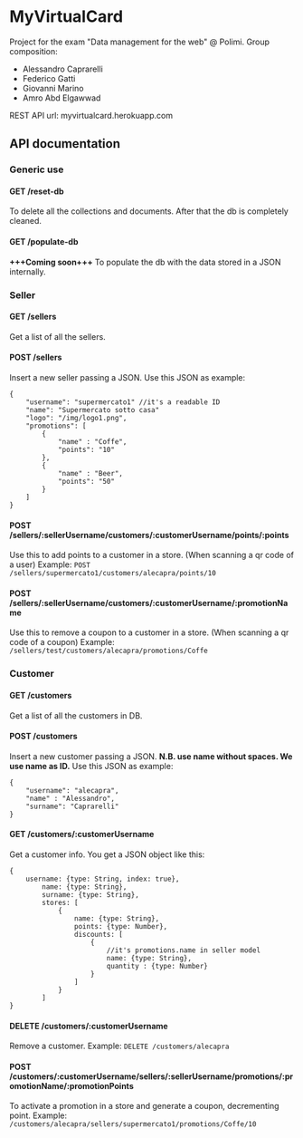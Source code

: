 # MyVirtualCard
Project for the exam "Data management for the web" @ Polimi.
Group composition:
- Alessandro Caprarelli
- Federico Gatti
- Giovanni Marino
- Amro Abd Elgawwad 

REST API url: myvirtualcard.herokuapp.com

## API documentation

### Generic use

#### GET /reset-db
To delete all the collections and documents.
After that the db is completely cleaned.

#### GET /populate-db
**+++Coming soon+++**
To populate the db with the data stored in a JSON internally.

### Seller

#### GET /sellers
Get a list of all the sellers.

#### POST /sellers
Insert a new seller passing a JSON.
Use this JSON as example:
```
{
    "username": "supermercato1" //it's a readable ID
    "name": "Supermercato sotto casa"
    "logo": "/img/logo1.png",
    "promotions": [
        {
            "name" : "Coffe",
            "points": "10"
        },
        {
            "name" : "Beer",
            "points": "50"
        }
    ]
}
```

#### POST /sellers/:sellerUsername/customers/:customerUsername/points/:points
Use this to add points to a customer in a store. (When scanning a qr code of a user)
Example: `POST /sellers/supermercato1/customers/alecapra/points/10`

#### POST /sellers/:sellerUsername/customers/:customerUsername/:promotionName
Use this to remove a coupon to a customer in a store. (When scanning a qr code of a coupon)
Example: `/sellers/test/customers/alecapra/promotions/Coffe`

### Customer

#### GET /customers
Get a list of all the customers in DB.

#### POST /customers
Insert a new customer passing a JSON.
**N.B. use name without spaces. We use name as ID.**
Use this JSON as example:
```
{
    "username": "alecapra",
    "name" : "Alessandro",
    "surname": "Caprarelli"
}
```

#### GET /customers/:customerUsername
Get a customer info.
You get a JSON object like this:
```
{
    username: {type: String, index: true},
        name: {type: String},
        surname: {type: String},
        stores: [
            {
                name: {type: String},
                points: {type: Number},
                discounts: [
                    {
                        //it's promotions.name in seller model
                        name: {type: String},
                        quantity : {type: Number}
                    }                           
                ]
            }
        ]
}
```

#### DELETE /customers/:customerUsername
Remove a customer.
Example: `DELETE /customers/alecapra`

#### POST /customers/:customerUsername/sellers/:sellerUsername/promotions/:promotionName/:promotionPoints
To activate a promotion in a store and generate a coupon, decrementing point.
Example: `/customers/alecapra/sellers/supermercato1/promotions/Coffe/10`